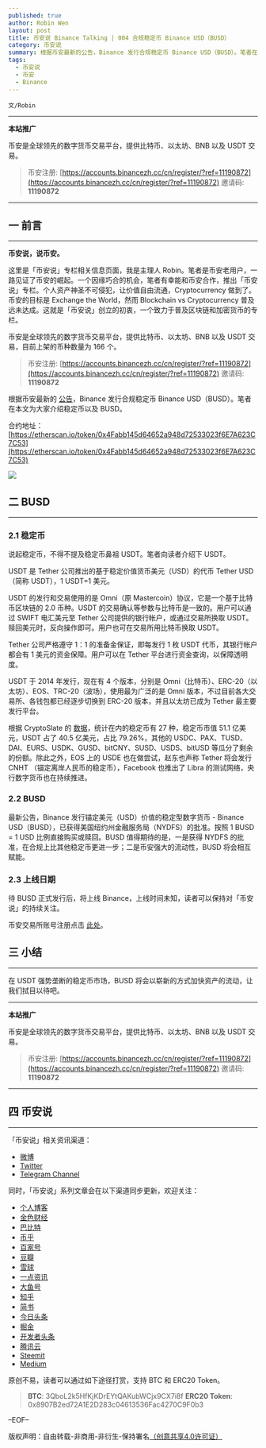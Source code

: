 ```yaml
---
published: true
author: Robin Wen
layout: post
title: 币安说 Binance Talking | 004 合规稳定币 Binance USD（BUSD）
category: 币安说
summary: 根据币安最新的公告，Binance 发行合规稳定币 Binance USD（BUSD）。笔者在本文为大家介绍稳定币以及 BUSD。最新公告，Binance 发行锚定美元（USD）价值的稳定型数字货币 - Binance USD（BUSD），已获得美国纽约州金融服务局（NYDFS）的批准。按照 1 BUSD = 1 USD 比例直接购买或赎回。BUSD 值得期待的是，一是获得 NYDFS 的批准，在合规上比其他稳定币更进一步；二是币安强大的流动性，BUSD 将会相互赋能。
tags:
  - 币安说
  - 币安
  - Binance
---
```


`文/Robin`

***

**本站推广**

币安是全球领先的数字货币交易平台，提供比特币、以太坊、BNB 以及 USDT 交易。

> 币安注册: [https://accounts.binancezh.cc/cn/register/?ref=11190872](https://accounts.binancezh.cc/cn/register/?ref=11190872)
> 邀请码: **11190872**

***

## 一 前言
***

**币安说，说币安。**

这里是「币安说」专栏相关信息页面，我是主理人 Robin。笔者是币安老用户，一路见证了币安的崛起。一个因缘巧合的机会，笔者有幸能和币安合作，推出「币安说」专栏。个人资产神圣不可侵犯，让价值自由流通，Cryptocurrency 做到了。币安的目标是 Exchange the World，然而 Blockchain vs Cryptocurrency 普及远未达成。这就是「币安说」创立的初衷，一个致力于普及区块链和加密货币的专栏。

币安是全球领先的数字货币交易平台，提供比特币、以太坊、BNB 以及 USDT 交易，目前上架的币种数量为 166 个。

> 币安注册: [https://accounts.binancezh.cc/cn/register/?ref=11190872](https://accounts.binancezh.cc/cn/register/?ref=11190872)
> 邀请码: **11190872**

根据币安最新的 [公告](https://binance.zendesk.com/hc/zh-cn/articles/360033461831)，Binance 发行合规稳定币 Binance USD（BUSD）。笔者在本文为大家介绍稳定币以及 BUSD。

合约地址：[https://etherscan.io/token/0x4Fabb145d64652a948d72533023f6E7A623C7C53](https://etherscan.io/token/0x4Fabb145d64652a948d72533023f6E7A623C7C53)

![](https://cdn.dbarobin.com/binance/004/004-binance-busd-banner.png)

## 二 BUSD
***

### 2.1 稳定币

说起稳定币，不得不提及稳定币鼻祖 USDT。笔者向读者介绍下 USDT。

USDT 是 Tether 公司推出的基于稳定价值货币美元（USD）的代币 Tether USD（简称 USDT），1 USDT=1 美元。

USDT 的发行和交易使用的是 Omni（原 Mastercoin）协议，它是一个基于比特币区块链的 2.0 币种。USDT 的交易确认等参数与比特币是一致的。用户可以通过 SWIFT 电汇美元至 Tether 公司提供的银行帐户，或通过交易所换取 USDT。赎回美元时，反向操作即可。用户也可在交易所用比特币换取 USDT。

Tether 公司严格遵守 1：1 的准备金保证，即每发行 1 枚 USDT 代币，其银行帐户都会有 1 美元的资金保障。用户可以在 Tether 平台进行资金查询，以保障透明度。

USDT 于 2014 年发行，现在有 4 个版本，分别是 Omni（比特币）、ERC-20（以太坊）、EOS、TRC-20（波场），使用最为广泛的是 Omni 版本，不过目前各大交易所、各钱包都已经逐步切换到 ERC-20 版本，并且以太坊已成为 Tether 最主要发行平台。

根据 CryptoSlate 的 [数据](https://cryptoslate.com/cryptos/stablecoin/)，统计在内的稳定币有 27 种，稳定币市值 51.1 亿美元，USDT 占了 40.5 亿美元，占比 79.26%，其他的 USDC、PAX、TUSD、DAI、EURS、USDK、GUSD、bitCNY、SUSD、USDS、bitUSD 等瓜分了剩余的份额。除此之外，EOS 上的 USDE 也在做尝试，赵东也声称 Tether 将会发行 CNHT （锚定离岸人民币的稳定币），Facebook 也推出了 Libra 的测试网络，央行数字货币也在持续推进。

### 2.2 BUSD

最新公告，Binance 发行锚定美元（USD）价值的稳定型数字货币 - Binance USD（BUSD），已获得美国纽约州金融服务局（NYDFS）的批准。按照 1 BUSD = 1 USD 比例直接购买或赎回。BUSD 值得期待的是，一是获得 NYDFS 的批准，在合规上比其他稳定币更进一步；二是币安强大的流动性，BUSD 将会相互赋能。

### 2.3 上线日期

待 BUSD 正式发行后，将上线 Binance，上线时间未知，读者可以保持对「币安说」的持续关注。

币安交易所账号注册点击 [此处](https://accounts.binancezh.cc/cn/register/?ref=11190872)。

## 三 小结
***

在 USDT 强势垄断的稳定币市场，BUSD 将会以崭新的方式加快资产的流动，让我们拭目以待吧。

***

**本站推广**

币安是全球领先的数字货币交易平台，提供比特币、以太坊、BNB 以及 USDT 交易。

> 币安注册: [https://accounts.binancezh.cc/cn/register/?ref=11190872](https://accounts.binancezh.cc/cn/register/?ref=11190872)
> 邀请码: **11190872**

***

## 四 币安说
***

「币安说」相关资讯渠道：

* [微博](https://weibo.com/rwio)
* [Twitter](https://twitter.com/vrwio)
* [Telegram Channel](https://t.me/BinanceTalking)

同时，「币安说」系列文章会在以下渠道同步更新，欢迎关注：

* [个人博客](https://dbarobin.com)
* [金色财经](https://www.jinse.com/member/29374)
* [巴比特](https://www.8btc.com/user/199009)
* [币乎](https://bihu.com/people/22207)
* [百家号](http://baijiahao.baidu.com/u?app_id=1642481132762660)
* [豆瓣](https://www.douban.com/people/robinwan/notes)
* [雪球](https://xueqiu.com/u/binance)
* [一点资讯](https://www.yidianzixun.com)
* [大鱼号](https://mp.dayu.com)
* [知乎](https://www.zhihu.com/people/wentasy)
* [简书](https://www.jianshu.com/c/65dfa1ee8b6a)
* [今日头条](https://www.toutiao.com/c/user/101084147997/)
* [掘金](https://juejin.im/user/5673ccae60b2260ee435f89a/posts)
* [开发者头条](https://toutiao.io/subjects/15354)
* [腾讯云](https://cloud.tencent.com/developer/column/2082)
* [Steemit](https://steemit.com/@robinwen)
* [Medium](https://medium.com/@robinwan)

原创不易，读者可以通过如下途径打赏，支持 BTC 和 ERC20 Token。

> **BTC**: 3QboL2k5HfKjKDrEYtQAKubWCjx9CX7i8f
> **ERC20 Token**: 0x8907B2ed72A1E2D283c04613536Fac4270C9F0b3

–EOF–

版权声明：自由转载-非商用-非衍生-保持署名<a href="http://creativecommons.org/licenses/by-nc-nd/4.0/deed.zh" target="_blank">（创意共享4.0许可证）</a>
